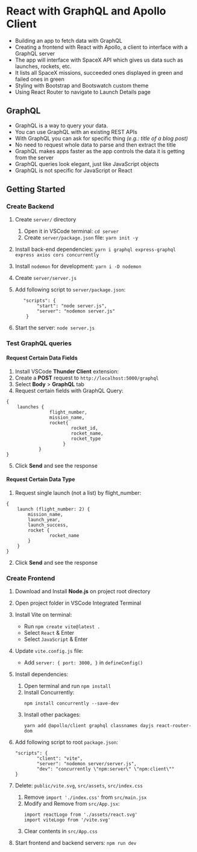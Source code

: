 # React with GraphQL and Apollo Client
- Building an app to fetch data with GraphQL
- Creating a frontend with React with Apollo, a client to interface with a GraphQL server
- The app will interface with SpaceX API which gives us data such as launches, rockets, etc.
- It lists all SpaceX missions, succeeded ones displayed in green and failed ones in green
- Styling with Bootstrap and Bootswatch custom theme
- Using React Router to navigate to Launch Details page

## GraphQL
- GraphQL is a way to query your data.
- You can use GraphQL with an existing REST APIs
- With GraphQL you can ask for specific thing *(e.g.: title of a blog post)*
- No need to request whole data to parse and then extract the title 
- GraphQL makes apps faster as the app controls the data it is getting from the server
- GraphQL queries look elegant, just like JavaScript objects
- GraphQL is not specific for JavaScript or React


## Getting Started

### Create Backend

1. Create `server/` directory
    1. Open it in VSCode terminal: `cd server`
    2. Create `server/package.json` file: `yarn init -y`

2. Install back-end dependencies: `yarn i graphql express-graphql express axios cors concurrently`
3. Install `nodemon` for development: `yarn i -D nodemon`
4. Create `server/server.js`
5. Add following script to `server/package.json`:
    ```
       "scripts": {
            "start": "node server.js",
            "server": "nodemon server.js"
        }
    ```
6. Start the server: `node server.js`


### Test GraphQL queries

#### Request Certain Data Fields
1. Install VSCode **Thunder Client** extension:
2. Create a **POST** request to `http://localhost:5000/graphql`
3. Select **Body** > **GraphQL** tab
4. Request certain fields with GraphQL Query:
        
```
{
    launches {
                flight_number,
                mission_name,
                rocket{
                        rocket_id,
                        rocket_name,
                        rocket_type 
                     }
            }
}
```
5. Click **Send** and see the response   


#### Request Certain Data Type
1. Request single launch (not a list) by flight_number:
```
{ 
    launch (flight_number: 2) {
        mission_name,
        launch_year,
        launch_success,
        rocket {
                rocket_name
        }
    }
}
```

2. Click **Send** and see the response  


### Create Frontend

1. Download and Install **Node.js** on project root directory
2. Open project folder in VSCode Integrated Terminal
3. Install Vite on terminal:
    - Run `npm create vite@latest .`
    - Select `React` & Enter
    - Select `JavaScript` & Enter

4. Update `vite.config.js` file:
    - Add `server: { port: 3000, }` in `defineConfig()`

5. Install dependencies:
    1. Open terminal and run `npm install`
    2. Install Concurrently: 
        ```
        npm install concurrently --save-dev
        ```
    3. Install other packages:
        ```
        yarn add @apollo/client graphql classnames dayjs react-router-dom    
        ```
6. Add following script to root `package.json`:
    ```
    "scripts": {
            "client": "vite",                      
            "server": "nodemon server/server.js",
            "dev": "concurrently \"npm:server\" \"npm:client\""
    }
    ```

7. Delete: `public/vite.svg`, `src/assets`, `src/index.css`
    1. Remove `import './index.css'` from `src/main.jsx`
    2. Modify and Remove from `src/App.jsx`:
        ```
        import reactLogo from './assets/react.svg'
        import viteLogo from '/vite.svg'
        ```
    3. Clear contents in `src/App.css`

8. Start frontend and backend servers: `npm run dev`
